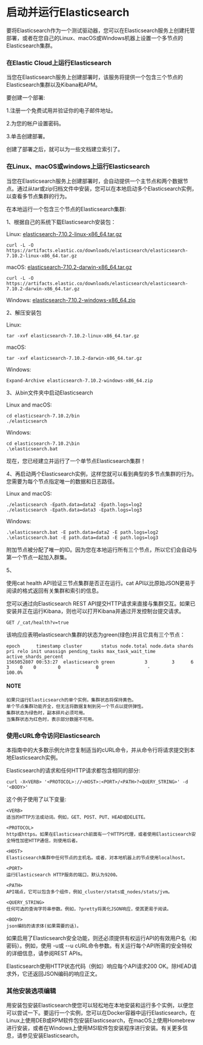 # 启动并运行Elasticsearch

要将Elasticsearch作为一个测试驱动器，您可以在Elasticsearch服务上创建托管部署，或者在您自己的Linux、macOS或Windows机器上设置一个多节点的Elasticsearch集群。



### 在Elastic Cloud上运行Elasticsearch

当您在Elasticsearch服务上创建部署时，该服务将提供一个包含三个节点的Elasticsearch集群以及Kibana和APM。


要创建一个部署:



1.注册一个免费试用并验证你的电子邮件地址。

2.为您的帐户设置密码。

3.单击创建部署。

创建了部署之后，就可以为一些文档建立索引了。



### 在Linux、macOS或windows上运行Elasticsearch

当您在Elasticsearch服务上创建部署时，会自动提供一个主节点和两个数据节点。通过从tar或zip归档文件中安装，您可以在本地启动多个Elasticsearch实例，以查看多节点集群的行为。



在本地运行一个包含三个节点的Elasticsearch集群:

1、根据自己的系统下载Elasticsearch安装包：

Linux: [elasticsearch-7.10.2-linux-x86_64.tar.gz](https://artifacts.elastic.co/downloads/elasticsearch/elasticsearch-7.10.2-linux-x86_64.tar.gz)
```
curl -L -O https://artifacts.elastic.co/downloads/elasticsearch/elasticsearch-7.10.2-linux-x86_64.tar.gz
```

macOS: [elasticsearch-7.10.2-darwin-x86_64.tar.gz](https://artifacts.elastic.co/downloads/elasticsearch/elasticsearch-7.10.2-darwin-x86_64.tar.gz)
```
curl -L -O https://artifacts.elastic.co/downloads/elasticsearch/elasticsearch-7.10.2-darwin-x86_64.tar.gz
```

Windows: [elasticsearch-7.10.2-windows-x86_64.zip](https://artifacts.elastic.co/downloads/elasticsearch/elasticsearch-7.10.2-windows-x86_64.zip)

2、解压安装包

Linux: 
```
tar -xvf elasticsearch-7.10.2-linux-x86_64.tar.gz
```

macOS: 
```
tar -xvf elasticsearch-7.10.2-darwin-x86_64.tar.gz
```

Windows:
```
Expand-Archive elasticsearch-7.10.2-windows-x86_64.zip
```

3、从bin文件夹中启动Elasticsearch

Linux and macOS:

```
cd elasticsearch-7.10.2/bin
./elasticsearch
```

Windows:

```
cd elasticsearch-7.10.2\bin
.\elasticsearch.bat
```

现在，您已经建立并运行了一个单节点Elasticsearch集群！

4、再启动两个Elasticsearch实例，这样您就可以看到典型的多节点集群的行为。您需要为每个节点指定唯一的数据和日志路径。

Linux and macOS:
```
./elasticsearch -Epath.data=data2 -Epath.logs=log2
./elasticsearch -Epath.data=data3 -Epath.logs=log3
```

Windows:

```
.\elasticsearch.bat -E path.data=data2 -E path.logs=log2
.\elasticsearch.bat -E path.data=data3 -E path.logs=log3
```

附加节点被分配了唯一的ID。因为您在本地运行所有三个节点，所以它们会自动与第一个节点一起加入群集。

5、

使用cat health API验证三节点集群是否正在运行。cat API以比原始JSON更易于阅读的格式返回有关集群和索引的信息。

您可以通过向Elasticsearch REST API提交HTTP请求来直接与集群交互。如果已安装并正在运行Kibana，则也可以打开Kibana并通过开发控制台提交请求。
```
GET /_cat/health?v=true
```

该响应应表明elasticsearch集群的状态为green(绿色)并且它具有三个节点：
```
epoch      timestamp cluster       status node.total node.data shards pri relo init unassign pending_tasks max_task_wait_time active_shards_percent
1565052807 00:53:27  elasticsearch green           3         3      6   3    0    0        0             0                  -                100.0%
```

#### NOTE
```
如果只运行Elasticsearch的单个实例，集群状态将保持黄色。
单个节点集群功能齐全，但无法将数据复制到另一个节点以提供弹性。
集群状态为绿色时，副本碎片必须可用。
当集群状态为红色时，表示部分数据不可用。
```

### 使用cURL命令访问Elasticsearch

本指南中的大多数示例允许您复制适当的cURL命令，并从命令行将请求提交到本地Elasticsearch实例。

Elasticsearch的请求和任何HTTP请求都包含相同的部分:
```
curl -X<VERB> '<PROTOCOL>://<HOST>:<PORT>/<PATH>?<QUERY_STRING>' -d '<BODY>'
```

这个例子使用了以下变量:
```
<VERB>
适当的HTTP方法或动词。例如，GET、POST、PUT、HEAD或DELETE。

<PROTOCOL>
http或https。如果在Elasticsearch前面有一个HTTPS代理，或者使用Elasticsearch安全特性加密HTTP通信，则使用后者。

<HOST>
Elasticsearch集群中任何节点的主机名。或者，对本地机器上的节点使用localhost。

<PORT>
运行Elasticsearch HTTP服务的端口，默认为9200。

<PATH>
API端点，它可以包含多个组件，例如_cluster/stats或_nodes/stats/jvm。

<QUERY_STRING>
任何可选的查询字符串参数。例如，?pretty将美化JSON响应，使其更易于阅读。

<BODY>
json编码的请求体(如果需要的话)。

```


如果启用了Elasticsearch安全功能，则还必须提供有权运行API的有效用户名（和密码）。例如，使用 -u或 --u cURL命令参数。有关运行每个API所需的安全特权的详细信息，请参阅REST APIs。

Elasticsearch使用HTTP状态代码（例如）响应每个API请求200 OK。除HEAD请求外，它还返回JSON编码的响应正文。

### 其他安装选项编辑
用安装包安装Elasticsearch使您可以轻松地在本地安装和运行多个实例，以便您可以尝试一下。要运行一个实例，您可以在Docker容器中运行Elasticsearch，在Linux上使用DEB或RPM软件包安装Elasticsearch，在macOS上使用Homebrew进行安装，或者在Windows上使用MSI软件包安装程序进行安装。有关更多信息，请参见安装Elasticsearch。






